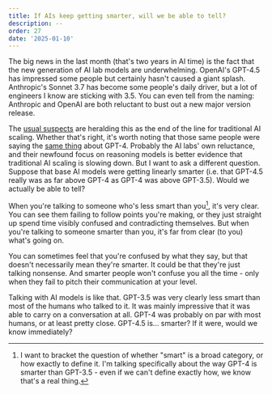 ```yaml
---
title: If AIs keep getting smarter, will we be able to tell?
description: --
order: 27
date: '2025-01-10'
---
```


The big news in the last month (that's two years in AI time) is the fact that the new generation of AI lab models are underwhelming. OpenAI's GPT-4.5 has impressed some people but certainly hasn't caused a giant splash. Anthropic's Sonnet 3.7 has become some people's daily driver, but a lot of engineers I know are sticking with 3.5. You can even tell from the naming: Anthropic and OpenAI are both reluctant to bust out a new major version release.

The [usual suspects](https://garymarcus.substack.com/p/hot-take-gpt-45-is-a-nothing-burger) are heralding this as the end of the line for traditional AI scaling. Whether that's right, it's worth noting that those same people were saying the [same thing](https://garymarcus.substack.com/p/gpt-4s-successes-and-gpt-4s-failures) about GPT-4. Probably the AI labs' own reluctance, and their newfound focus on reasoning models is better evidence that traditional AI scaling is slowing down. But I want to ask a different question. Suppose that base AI models were getting linearly smarter (i.e. that GPT-4.5 really was as far above GPT-4 as GPT-4 was above GPT-3.5). Would we actually be able to tell?

When you're talking to someone who's less smart than you[^1], it's very clear. You can see them failing to follow points you're making, or they just straight up spend time visibly confused and contradicting themselves. But when you're talking to someone smarter than you, it's far from clear (to you) what's going on.

You can sometimes feel that you're confused by what they say, but that doesn't necessarily mean they're smarter. It could be that they're just talking nonsense. And smarter people won't confuse you all the time - only when they fail to pitch their communication at your level. 

Talking with AI models is like that. GPT-3.5 was very clearly less smart than most of the humans who talked to it. It was mainly impressive that it was able to carry on a conversation at all. GPT-4 was probably on par with most humans, or at least pretty close. GPT-4.5 is... smarter? If it were, would we know immediately?



[^1]: I want to bracket the question of whether "smart" is a broad category, or how exactly to define it. I'm talking specifically about the way GPT-4 is smarter than GPT-3.5 - even if we can't define exactly how, we know that's a real thing.